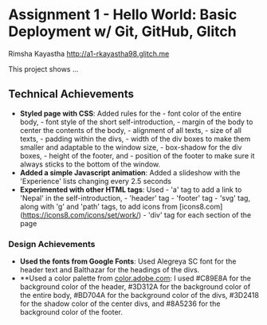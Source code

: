 Assignment 1 - Hello World: Basic Deployment w/ Git, GitHub, Glitch
===

Rimsha Kayastha
http://a1-rkayastha98.glitch.me

This project shows ...

## Technical Achievements
- **Styled page with CSS**: Added rules for the 
                            - font color of the entire body,
                            - font style of the short self-introduction, 
                            - margin of the body to center the contents of the body, 
                            - alignment of all texts, 
                            - size of all texts, 
                            - padding within the divs, 
                            - width of the div boxes to make them smaller and adaptable to the window size, 
                            - box-shadow for the div boxes, 
                            - height of the footer, and 
                            - position of the footer to make sure it always sticks to the bottom of the window.
- **Added a simple Javascript animation**: Added a slideshow with the 'Experience' lists changing every 2.5 seconds
- **Experimented with other HTML tags**: Used 
                            - 'a' tag to add a link to 'Nepal' in the self-introduction, 
                            - 'header' tag
                            - 'footer' tag
                            - 'svg' tag, along with 'g' and 'path' tags, to add icons from [icons8.com] (https://icons8.com/icons/set/work/)
                            - 'div' tag for each section of the page

### Design Achievements
- **Used the fonts from Google Fonts**: Used Alegreya SC font for the header text and Balthazar for the headings of the divs.
- **Used a color palette from [color.adobe.com](https://color.adobe.com): I used #C89E8A for the background color of the header, #3D312A for the background color of the entire body, #BD704A for the background color of the divs, #3D2418 for the shadow color of the center divs, and #8A5236 for the background color of the footer.
    


